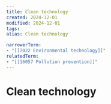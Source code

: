 ```yaml
---
title: Clean technology
created: 2024-12-01
modified: 2024-12-01
tags: 
alias: Clean technology

narrowerTerm:
- "[[7022 Environmental technology]]"
relatedTerm:
- "[[16057 Pollution prevention]]"
---
```

# Clean technology
